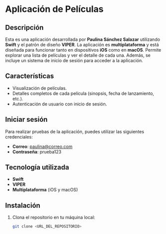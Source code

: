 # Aplicación de Películas

## Descripción
Esta es una aplicación desarrollada por **Paulina Sánchez Salazar** utilizando **Swift** y el patrón de diseño **VIPER**. La aplicación es **multiplataforma** y está diseñada para funcionar tanto en dispositivos **iOS** como en **macOS**. Permite explorar una lista de películas y ver el detalle de cada una. Además, se incluye un sistema de inicio de sesión para acceder a la aplicación.

## Características
- Visualización de películas.
- Detalles completos de cada película (sinopsis, fecha de lanzamiento, etc.).
- Autenticación de usuario con inicio de sesión.

## Iniciar sesión
Para realizar pruebas de la aplicación, puedes utilizar las siguientes credenciales:

- **Correo**: paulina@correo.com
- **Contraseña**: prueba123

## Tecnología utilizada
- **Swift**
- **VIPER**
- **Multiplataforma** (iOS y macOS)

## Instalación
1. Clona el repositorio en tu máquina local:
   ```bash
   git clone <URL_DEL_REPOSITORIO>
